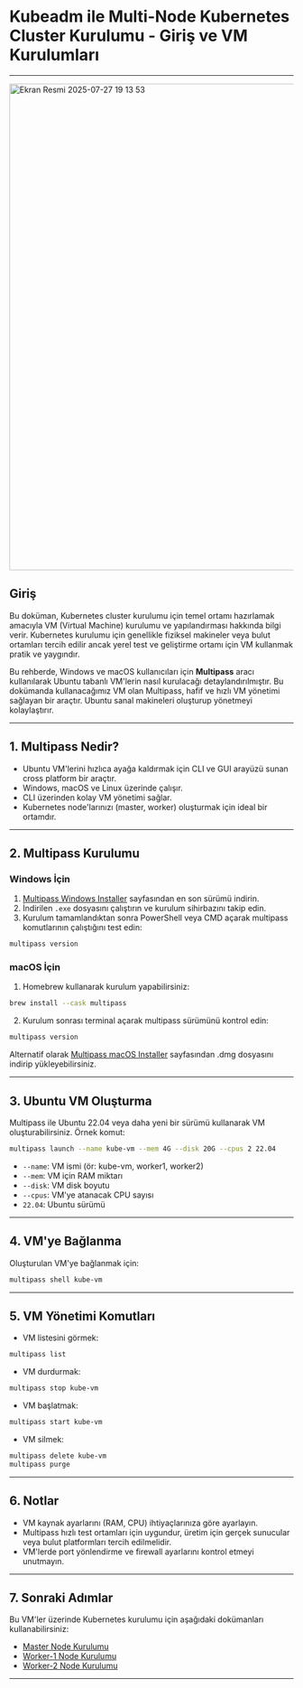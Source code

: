 # Kubeadm ile Multi-Node Kubernetes Cluster Kurulumu - Giriş ve VM Kurulumları

---

<img width="848" height="862" alt="Ekran Resmi 2025-07-27 19 13 53" src="https://github.com/user-attachments/assets/6ea125e7-383c-4445-8fbf-c0572f4c93e3" />



## Giriş

Bu doküman, Kubernetes cluster kurulumu için temel ortamı hazırlamak amacıyla VM (Virtual Machine) kurulumu ve yapılandırması hakkında bilgi verir. Kubernetes kurulumu için genellikle fiziksel makineler veya bulut ortamları tercih edilir ancak yerel test ve geliştirme ortamı için VM kullanmak pratik ve yaygındır.  

Bu rehberde, Windows ve macOS kullanıcıları için **Multipass** aracı kullanılarak Ubuntu tabanlı VM'lerin nasıl kurulacağı detaylandırılmıştır. Bu dokümanda kullanacağımız VM olan Multipass, hafif ve hızlı VM yönetimi sağlayan bir araçtır. Ubuntu sanal makineleri oluşturup yönetmeyi kolaylaştırır.

---

## 1. Multipass Nedir?

- Ubuntu VM'lerini hızlıca ayağa kaldırmak için CLI ve GUI arayüzü sunan cross platform bir araçtır.
- Windows, macOS ve Linux üzerinde çalışır.
- CLI üzerinden kolay VM yönetimi sağlar.
- Kubernetes node'larınızı (master, worker) oluşturmak için ideal bir ortamdır.

---

## 2. Multipass Kurulumu

### Windows İçin

1. [Multipass Windows Installer](https://github.com/canonical/multipass/releases/latest) sayfasından en son sürümü indirin.  
2. İndirilen `.exe` dosyasını çalıştırın ve kurulum sihirbazını takip edin.  
3. Kurulum tamamlandıktan sonra PowerShell veya CMD açarak multipass komutlarının çalıştığını test edin:

```powershell
multipass version
```

### macOS İçin

1. Homebrew kullanarak kurulum yapabilirsiniz:

```bash
brew install --cask multipass
```

2. Kurulum sonrası terminal açarak multipass sürümünü kontrol edin:

```bash
multipass version
```

Alternatif olarak [Multipass macOS Installer](https://github.com/canonical/multipass/releases/latest) sayfasından .dmg dosyasını indirip yükleyebilirsiniz.

---

## 3. Ubuntu VM Oluşturma

Multipass ile Ubuntu 22.04 veya daha yeni bir sürümü kullanarak VM oluşturabilirsiniz. Örnek komut:

```bash
multipass launch --name kube-vm --mem 4G --disk 20G --cpus 2 22.04
```

- `--name`: VM ismi (ör: kube-vm, worker1, worker2)  
- `--mem`: VM için RAM miktarı  
- `--disk`: VM disk boyutu  
- `--cpus`: VM'ye atanacak CPU sayısı  
- `22.04`: Ubuntu sürümü  

---

## 4. VM'ye Bağlanma

Oluşturulan VM'ye bağlanmak için:

```bash
multipass shell kube-vm
```

---

## 5. VM Yönetimi Komutları

- VM listesini görmek:

```bash
multipass list
```

- VM durdurmak:

```bash
multipass stop kube-vm
```

- VM başlatmak:

```bash
multipass start kube-vm
```

- VM silmek:

```bash
multipass delete kube-vm
multipass purge
```

---

## 6. Notlar

- VM kaynak ayarlarını (RAM, CPU) ihtiyaçlarınıza göre ayarlayın.  
- Multipass hızlı test ortamları için uygundur, üretim için gerçek sunucular veya bulut platformları tercih edilmelidir.  
- VM'lerde port yönlendirme ve firewall ayarlarını kontrol etmeyi unutmayın.



---

## 7. Sonraki Adımlar

Bu VM'ler üzerinde Kubernetes kurulumu için aşağıdaki dokümanları kullanabilirsiniz:

- [Master Node Kurulumu](./master-node-setup/README.md)  
- [Worker-1 Node Kurulumu](./worker-1-node-setup/README.md)  
- [Worker-2 Node Kurulumu](./worker-2-node-setup/README.md)  

  
---



